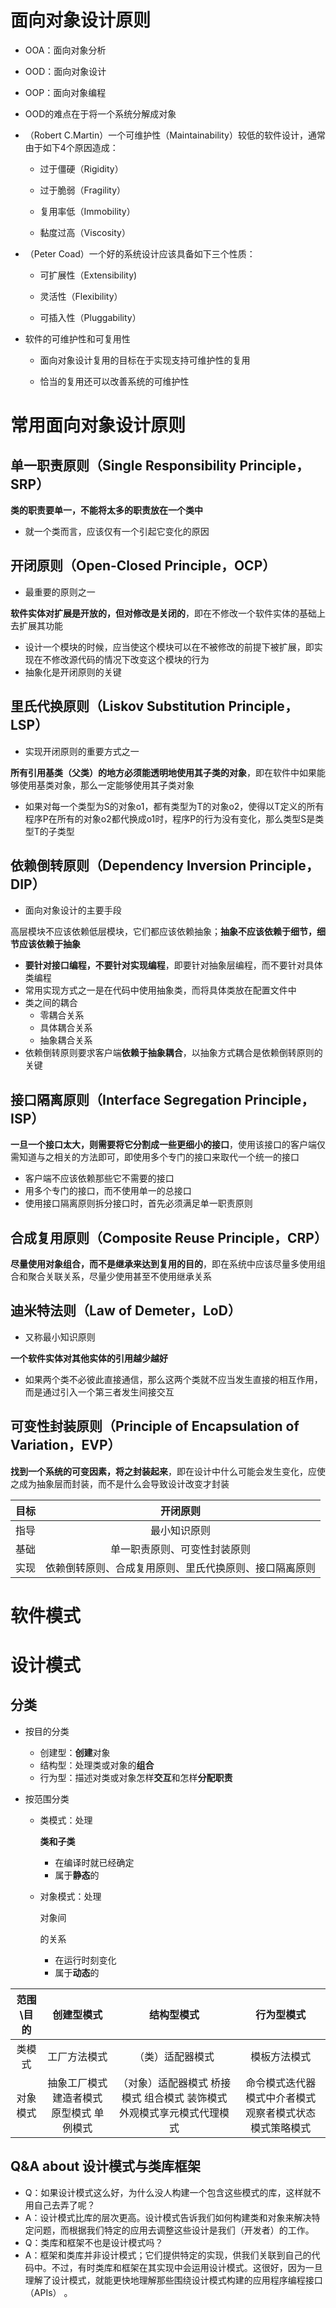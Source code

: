 # 面向对象设计原则

- OOA：面向对象分析

- OOD：面向对象设计

- OOP：面向对象编程

- OOD的难点在于将一个系统分解成对象

- （Robert C.Martin）一个可维护性（Maintainability）较低的软件设计，通常由于如下4个原因造成：

  - 过于僵硬（Rigidity）

  - 过于脆弱（Fragility）

  - 复用率低（Immobility）

  - 黏度过高（Viscosity）

- （Peter Coad）一个好的系统设计应该具备如下三个性质：

  - 可扩展性（Extensibility)

  - 灵活性（Flexibility）

  - 可插入性（Pluggability）

- 软件的可维护性和可复用性

  - 面向对象设计复用的目标在于实现支持可维护性的复用

  - 恰当的复用还可以改善系统的可维护性

# 常用面向对象设计原则

## 单一职责原则（Single Responsibility Principle，SRP）

**类的职责要单一，不能将太多的职责放在一个类中**

- 就一个类而言，应该仅有一个引起它变化的原因

## 开闭原则（Open-Closed Principle，OCP）

- 最重要的原则之一

**软件实体对扩展是开放的，但对修改是关闭的**，即在不修改一个软件实体的基础上去扩展其功能

- 设计一个模块的时候，应当使这个模块可以在不被修改的前提下被扩展，即实现在不修改源代码的情况下改变这个模块的行为
- 抽象化是开闭原则的关键

## 里氏代换原则（Liskov Substitution Principle，LSP）

- 实现开闭原则的重要方式之一

**所有引用基类（父类）的地方必须能透明地使用其子类的对象**，即在软件中如果能够使用基类对象，那么一定能够使用其子类对象

- 如果对每一个类型为S的对象o1，都有类型为T的对象o2，使得以T定义的所有程序P在所有的对象o2都代换成o1时，程序P的行为没有变化，那么类型S是类型T的子类型

## 依赖倒转原则（Dependency Inversion Principle，DIP）

- 面向对象设计的主要手段

高层模块不应该依赖低层模块，它们都应该依赖抽象；**抽象不应该依赖于细节，细节应该依赖于抽象**

- **要针对接口编程，不要针对实现编程**，即要针对抽象层编程，而不要针对具体类编程
- 常用实现方式之一是在代码中使用抽象类，而将具体类放在配置文件中
- 类之间的耦合
  - 零耦合关系
  - 具体耦合关系
  - 抽象耦合关系
- 依赖倒转原则要求客户端**依赖于抽象耦合**，以抽象方式耦合是依赖倒转原则的关键

## 接口隔离原则（Interface Segregation Principle，ISP）

**一旦一个接口太大，则需要将它分割成一些更细小的接口**，使用该接口的客户端仅需知道与之相关的方法即可，即使用多个专门的接口来取代一个统一的接口

- 客户端不应该依赖那些它不需要的接口
- 用多个专门的接口，而不使用单一的总接口
- 使用接口隔离原则拆分接口时，首先必须满足单一职责原则

## 合成复用原则（Composite Reuse Principle，CRP）

**尽量使用对象组合，而不是继承来达到复用的目的**，即在系统中应该尽量多使用组合和聚合关联关系，尽量少使用甚至不使用继承关系

## 迪米特法则（Law of Demeter，LoD）

- 又称最小知识原则

**一个软件实体对其他实体的引用越少越好**

- 如果两个类不必彼此直接通信，那么这两个类就不应当发生直接的相互作用，而是通过引入一个第三者发生间接交互

## 可变性封装原则（Principle of Encapsulation of Variation，EVP）

**找到一个系统的可变因素，将之封装起来**，即在设计中什么可能会发生变化，应使之成为抽象层而封装，而不是什么会导致设计改变才封装

| 目标 |                        开闭原则                        |
| :--: | :----------------------------------------------------: |
| 指导 |                      最小知识原则                      |
| 基础 |              单一职责原则、可变性封装原则              |
| 实现 | 依赖倒转原则、合成复用原则、里氏代换原则、接口隔离原则 |

# 软件模式

# 设计模式

## 分类

- 按目的分类

  - 创建型：**创建**对象
  - 结构型：处理类或对象的**组合**
  - 行为型：描述对类或对象怎样**交互**和怎样**分配职责**

- 按范围分类

  - 类模式：处理

    **类和子类**

    - 在编译时就已经确定
    - 属于**静态**的

  - 对象模式：处理

    对象间

    的关系

    - 在运行时刻变化
    - 属于**动态**的

| 范围\目的 |                创建型模式                 |                          结构型模式                          |                       行为型模式                       |
| :-------: | :---------------------------------------: | :----------------------------------------------------------: | :----------------------------------------------------: |
|  类模式   |               工厂方法模式                |                       （类）适配器模式                       |                      模板方法模式                      |
| 对象模式  | 抽象工厂模式 建造者模式 原型模式 单例模式 | （对象）适配器模式 桥接模式 组合模式 装饰模式 外观模式享元模式代理模式 | 命令模式迭代器模式中介者模式观察者模式状态模式策略模式 |

## Q&A about 设计模式与类库框架

- Q：如果设计模式这么好，为什么没人构建一个包含这些模式的库，这样就不用自己去弄了呢？
- A：设计模式比库的层次更高。设计模式告诉我们如何构建类和对象来解决特定问题，而根据我们特定的应用去调整这些设计是我们（开发者）的工作。
- Q：类库和框架不也是设计模式吗？
- A：框架和类库并非设计模式；它们提供特定的实现，供我们关联到自己的代码中。不过，有时类库和框架在其实现中会运用设计模式。这很好，因为一旦理解了设计模式，就能更快地理解那些围绕设计模式构建的应用程序编程接口（APIs） 。